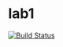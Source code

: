 # lab1

[![Build Status](https://travis-ci.com/itmo-java-basics-2020/task-1-VGrokhotov.svg?branch=master)](https://travis-ci.com/itmo-java-basics-2020/task-1-VGrokhotov)